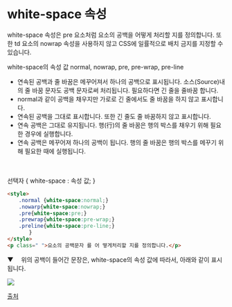 # white-space 속성

white-space 속성은 pre 요소처럼 요소의 공백을 어떻게 처리할 지를 정의합니다. 또한 td 요소의 nowrap 속성을 사용하지 않고 CSS에 일률적으로 배치 금지를 지정할 수 있습니다.

white-space의 속성 값
normal, nowrap, pre, pre-wrap, pre-line

- 연속된 공백과 줄 바꿈은 메꾸어져서 하나의 공백으로 표시됩니다. 소스(Source)내의 줄 바꿈 문자도 공백 문자로써 처리됩니다. 필요하다면 긴 줄을 줄바꿈 합니다.
- normal과 같이 공백을 채우지만 가로로 긴 줄에서도 줄 바꿈을 하지 않고 표시합니다.
- 연속된 공백을 그대로 표시합니다. 또한 긴 줄도 줄 바꿈하지 않고 표시합니다.
- 연속 공백은 그대로 유지됩니다. 행(行)의 줄 바꿈은 행의 박스를 채우기 위해 필요한 경우에 실행합니다.
- 연속 공백은 메꾸어져 하나의 공백이 됩니다. 행의 줄 바꿈은 행의 박스를 메꾸기 위해 필요한 때에 실행됩니다.

<br><br>
선택자 { white-space : 속성 값; }

```html
<style>
  　.normal {white-space:normal;}
  　.nowarp{white-space:nowrap;}
  　.pre{white-space:pre;}
  　.prewrap{white-space:pre-wrap;}
  　.preline{white-space:pre-line;}
  　　　}
</style>
<p class=" ">요소의 공백문자 를 어 떻게처리할 지를 정의합니다.</p>
```

▼ 　위의 공백이 들어간 문장은, white-space의 속성 값에 따라서, 아래와 같이 표시됩니다.

![](https://img1.daumcdn.net/thumb/R1280x0/?scode=mtistory2&fname=https%3A%2F%2Fblog.kakaocdn.net%2Fdn%2FDQd1P%2FbtrIJVVRXT5%2FjpDk5yxJDx0rCIBWM9gsjK%2Fimg.png)

[출처](https://www.tabmode.com/homepage/white-space.html)

